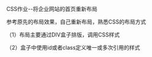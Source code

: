  CSS作业--将企业网站的首页重新布局

  参考原先的布局效果，自己重新布局，熟悉CSS的布局方式

 （1）布局主要通过DIV盒子排版，调用CSS样式
 
 （2）盒子中使用id或者class定义唯一或多次引用的样式

